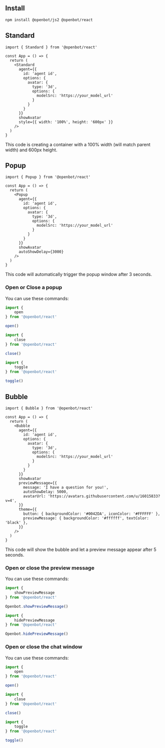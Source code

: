 ## Install

```bash
npm install @openbot/js2 @openbot/react
```

## Standard

```tsx
import { Standard } from '@openbot/react'

const App = () => {
  return (
    <Standard
      agent={{
        id: 'agent id',
        options: {
          avatar: {
            type: '3d',
            options: {
              modelSrc: 'https://your_model_url'
            }
          }
        }
      }}
      showAvatar
      style={{ width: '100%', height: '600px' }}
    />
  )
}
```

This code is creating a container with a 100% width (will match parent width) and 600px height.

## Popup

```tsx
import { Popup } from '@openbot/react'

const App = () => {
  return (
    <Popup 
      agent={{
        id: 'agent id',
        options: {
          avatar: {
            type: '3d',
            options: {
              modelSrc: 'https://your_model_url'
            }
          }
        }
      }}
      showAvatar
      autoShowDelay={3000}
    />
  )
}
```

This code will automatically trigger the popup window after 3 seconds.

### Open or Close a popup

You can use these commands:

```js
import {
    open
} from '@openbot/react'

open()
```

```js
import {
    close
} from '@openbot/react'

close()
```

```js
import {
    toggle
} from '@openbot/react'

toggle()
```

## Bubble

```tsx
import { Bubble } from '@openbot/react'

const App = () => {
  return (
    <Bubble
      agent={{
        id: 'agent id',
        options: {
          avatar: {
            type: '3d',
            options: {
              modelSrc: 'https://your_model_url'
            }
          }
        }
      }}
      showAvatar
      previewMessage={{
        message: 'I have a question for you!',
        autoShowDelay: 5000,
        avatarUrl: 'https://avatars.githubusercontent.com/u/16015833?v=4',
      }}
      theme={{
        button: { backgroundColor: '#0042DA', iconColor: '#FFFFFF' },
        previewMessage: { backgroundColor: '#ffffff', textColor: 'black' },
      }}
    />
  )
}
```

This code will show the bubble and let a preview message appear after 5 seconds.

### Open or close the preview message

You can use these commands:

```js
import {
    showPreviewMessage
} from '@openbot/react'

Openbot.showPreviewMessage()
```

```js
import {
    hidePreviewMessage
} from '@openbot/react'

Openbot.hidePreviewMessage()
```

### Open or close the chat window

You can use these commands:

```js
import {
    open
} from '@openbot/react'

open()
```

```js
import {
    close
} from '@openbot/react'

close()
```

```js
import {
    toggle
} from '@openbot/react'

toggle()
```
